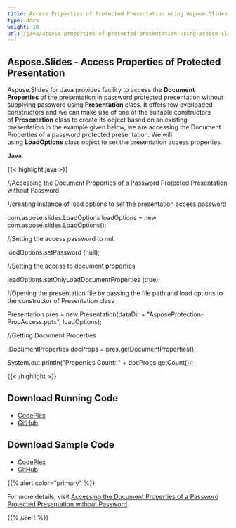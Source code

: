 ```yaml
---
title: Access Properties of Protected Presentation using Aspose.Slides
type: docs
weight: 10
url: /java/access-properties-of-protected-presentation-using-aspose-slides/
---
```


## **Aspose.Slides - Access Properties of Protected Presentation**
Aspose.Slides for Java provides facility to access the **Document Properties** of the presentation in password protected presentation without supplying password using **Presentation** class. It offers few overloaded constructors and we can make use of one of the suitable constructors of **Presentation** class to create its object based on an existing presentation.In the example given below, we are accessing the Document Properties of a password protected presentation. We will using **LoadOptions** class object to set the presentation access properties.

**Java**

{{< highlight java >}}

 //Accessing the Document Properties of a Password Protected Presentation without Password

//creating instance of load options to set the presentation access password

com.aspose.slides.LoadOptions loadOptions = new com.aspose.slides.LoadOptions();

//Setting the access password to null

loadOptions.setPassword (null);

//Setting the access to document properties

loadOptions.setOnlyLoadDocumentProperties (true);

//Opening the presentation file by passing the file path and load options to the constructor of Presentation class

Presentation pres = new Presentation(dataDir + "AsposeProtection-PropAccess.pptx", loadOptions);

//Getting Document Properties

IDocumentProperties docProps = pres.getDocumentProperties();

System.out.println("Properties Count: " + docProps.getCount());

{{< /highlight >}}
## **Download Running Code**
- [CodePlex](https://asposeslidesjavaapachepoi.codeplex.com/releases/view/618722)
- [GitHub](https://github.com/aspose-slides/Aspose.Slides-for-Java/releases/tag/Aspose.Slides_Java_for_Apache_POI-v1.0.0)
## **Download Sample Code**
- [CodePlex](https://asposeslidesjavaapachepoi.codeplex.com/SourceControl/latest#src/main/java/com/aspose/slides/examples/asposefeatures/presentationsecurity/accesspropertiesofprotectedpresentation/AsposeAccessPropertiesOfProtectedFile.java)
- [GitHub](https://github.com/aspose-slides/Aspose.Slides-for-Java/tree/master/Plugins/Aspose_Slides_for_Apache_POI/src/main/java/com/aspose/slides/examples/asposefeatures/presentationsecurity/accesspropertiesofprotectedpresentation/AsposeAccessPropertiesOfProtectedFile.java)

{{% alert color="primary" %}} 

For more details, visit [Accessing the Document Properties of a Password Protected Presentation without Password](http://docs.aspose.com:8082/docs/display/slidesjava/Opening+a+Presentation#OpeningaPresentation-DocumentProperties).

{{% /alert %}}
